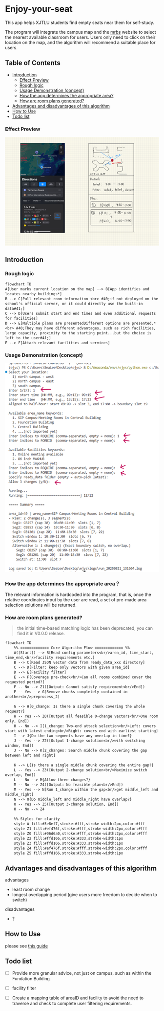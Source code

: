 # Enjoy-your-seat
This app helps XJTLU students find empty seats near them for self-study.

The program will integrate the campus map and the [mrbs](https://mrbs.xjtlu.edu.cn/) website to select the nearest available classroom for users. Users only need to click on their location on the map, and the algorithm will recommend a suitable place for users.

## Table of Contents

* [Introduction](#introduction)
    * [Effect Preview](#effect-preview)
    * [Rough logic](#rough-logic)
    * [Usage Demonstration (concept)](#usage-demonstration-concept)
    * [How the app determines the appropriate area?](#how-the-app-determines-the-appropriate-area)
    * [How are room plans generated?](#how-are-room-plans-generated)
* [Advantages and disadvantages of this algorithm](#advantages-and-disadvantages-of-this-algorithm)
* [How to Use](#how-to-use)
* [Todo list](#todo-list)

### Effect Preview
![](Schematic%20diagram.jpg)


## Introduction

<!-- Use this if your README is long to help users navigate. -->

### Rough logic

```mermaid
flowchart TD
A[User marks current location on the map] --> B[App identifies and locates nearby buildings*]
B --> C[Pull relevant room information <br> #40;if not deployed on the school's official server, or it could directly use the built-in data#41;]
C --> D[Users submit start and end times and even additional requests for facilities]
D --> E[Multiple plans are presentedDifferent options are presented.* <br> #40;They may have different advantages, such as rich facilities, large capacity, proximity to the starting point...but the choice is left to the user#41;]
E --> F[Attach relevant facilities and services]
```
### Usage Demonstration (concept)
![](concept-demo.png)

### How the app determines the appropriate area？

The relevant information is hardcoded into the program, that is, once the relative coordinates input by the user are read, a set of pre-made area selection solutions will be returned.

### How are room plans generated?

> the initial time-based matching logic has been deprecated, you can find it in V0.0.0 release.

```mermaid
flowchart TD
    %% ============= Core Algorithm Flow ============= %%
    A([Start]) --> B[Read config parameters<br/>area_id, time_start, time_end,<br/>facility requirements etc.]
    B --> C[Read JSON vector data from ready_data_xxx directory]
    C --> D[Filter: keep only vectors with given area_id]
    D --> E[Facility filter]
    E --> F[Coverage pre-check<br/>Can all rooms combined cover the requested period?]
    F -- No --> Z1([Output: Cannot satisfy requirement<br/>End])
    F -- Yes --> G[Remove chunks completely contained in another<br/>preprocess_2]

    G --> H[0_change: Is there a single chunk covering the whole request?]
    H -- Yes --> Z0([Output all feasible 0-change vectors<br/>One room only, End])
    H -- No --> I[1_change: Two-end attack selection<br/>Left: covers start with latest ending<br/>Right: covers end with earliest starting]
    I --> J{Do the two segments have any overlap in time?}
    J -- Yes --> Z2([Output 1-change solution<br/>with switching window, End])
    J -- No --> K[2_changes: Search middle chunk covering the gap between left and right]
    
    K --> L{Is there a single middle chunk covering the entire gap?}
    L -- Yes --> Z3([Output 2-change solution<br/>Maximize switch overlap, End])
    L -- No --> M{Allow three changes?}
    M -- No --> Z4([Output: No feasible plan<br/>End])
    M -- Yes --> N[Run 1_change within the gap<br/>get middle_left and middle_right]
    N --> O{Do middle_left and middle_right have overlap?}
    O -- Yes --> Z5([Output 3-change solution, End])
    O -- No --> Z4

    %% Styles for clarity
    style A fill:#3e8ef7,stroke:#fff,stroke-width:2px,color:#fff
    style Z1 fill:#ef476f,stroke:#fff,stroke-width:2px,color:#fff
    style Z0 fill:#06d6a0,stroke:#fff,stroke-width:2px,color:#fff
    style Z2 fill:#ffd166,stroke:#333,stroke-width:1px
    style Z3 fill:#ffd166,stroke:#333,stroke-width:1px
    style Z4 fill:#ef476f,stroke:#fff,stroke-width:2px,color:#fff
    style Z5 fill:#ffd166,stroke:#333,stroke-width:1px
```
## Advantages and disadvantages of this algorithm
advantages
- least room change
- longest overlapping period (give users more freedom to decide when to switch)

disadvantages
- ?

## How to Use

please see [this guide](quick-start.md)

## Todo list
- [ ] Provide more granular advice, not just on campus, such as within the Fundation Building
- [ ] facility filter
- [ ] Create a mapping table of areaID and facility to avoid the need to traverse and check to complete user filtering requirements.

